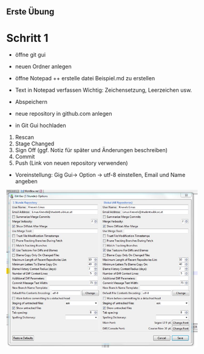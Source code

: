 ## Erste Übung

# Schritt 1

* öffne git gui
* neuen Ordner anlegen
* öffne Notepad ++ erstelle datei Beispiel.md zu erstellen
* Text in Notepad verfassen Wichtig: Zeichensetzung, Leerzeichen usw.
* Abspeichern

* neue repository in github.com anlegen
* in Git Gui hochladen 


1. Rescan
1. Stage Changed
1. Sign Off (ggf. Notiz für später und Änderungen beschreiben)
1. Commit
1. Push (Link von neuen repository verwenden)


* Voreinstellung: Gig Gui-> Option -> utf-8 einstellen, Email und Name angeben

![Einstellung](Unbenannt.jpg)